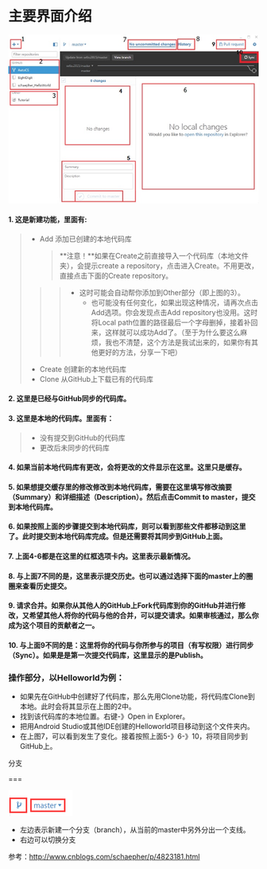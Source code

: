 主要界面介绍
======

![](resources/C0C790137BD8E3ABFB6A2C17B12E53FB.jpg)

#### 1\. 这是新建功能，里面有:

> * Add 添加已创建的本地代码库
> 
>   > **注意！**如果在Create之前直接导入一个代码库（本地文件夹），会提示create a repository，点击进入Create。不用更改，直接点击下面的Create repository。
> > 
> >   > * 这时可能会自动帮你添加到Other部分（即上图的3）。
> > >   * 也可能没有任何变化，如果出现这种情况，请再次点击Add选项。你会发现点击Add repository也没用。这时将Local path位置的路径最后一个字母删掉，接着补回来，这样就可以成功Add了。（至于为什么要这么麻烦，我也不清楚，这个方法是我试出来的，如果你有其他更好的方法，分享一下吧）
> * Create 创建新的本地代码库
> * Clone 从GitHub上下载已有的代码库

#### 2\. 这里是已经与GitHub同步的代码库。

#### 3\. 这里是本地的代码库。里面有：

> * 没有提交到GitHub的代码库
> * 更改后未同步的代码库

#### 4\. 如果当前本地代码库有更改，会将更改的文件显示在这里。这里只是缓存。

#### 5\. 如果想提交缓存里的修改修改到本地代码库，需要在这里填写修改摘要（Summary）和详细描述（Description）。然后点击Commit to master，提交到本地代码库。

#### 6\. 如果按照上面的步骤提交到本地代码库，则可以看到那些文件都移动到这里了。此时提交到本地代码库完成。但是还需要将其同步到GitHub上面。

#### 7\. 上面4-6都是在这里的红框选项卡内。这里表示最新情况。

#### 8\. 与上面7不同的是，这里表示提交历史。也可以通过选择下面的master上的圈圈来查看历史提交。

#### 9\. 请求合并。如果你从其他人的GitHub上Fork代码库到你的GitHub并进行修改，又希望其他人将你的代码与他的合并，可以提交请求。如果审核通过，那么你成为这个项目的贡献者之一。

#### 10\. 与上面9不同的是：这里将你的代码与你所参与的项目（有写权限）进行同步（Sync）。如果是是第一次提交代码库，这里显示的是Publish。

### 操作部分，以Helloworld为例：

* 如果先在GitHub中创建好了代码库，那么先用Clone功能，将代码库Clone到本地。此时会将其显示在上图的2中。
* 找到该代码库的本地位置。右键-》Open in Explorer。
* 把用Android Studio或其他IDE创建的Helloworld项目移动到这个文件夹内。
* 在上图7，可以看到发生了变化。接着按照上面5-》6-》10，将项目同步到GitHub上。

分支

===

![](resources/6146B3230E467EAB957CF2D1AD92A766.png)

* 左边表示新建一个分支（branch），从当前的master中另外分出一个支线。
* 右边可以切换分支

参考：<http://www.cnblogs.com/schaepher/p/4823181.html>